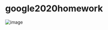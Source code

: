 # google2020homework

![image](https://user-images.githubusercontent.com/33202163/113939454-b0e4ae00-9804-11eb-9969-fc44dbc3e663.png)

